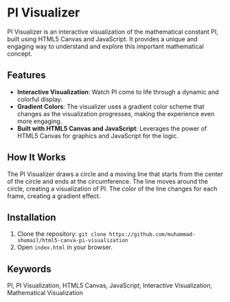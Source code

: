 # PI Visualizer

PI Visualizer is an interactive visualization of the mathematical constant PI, built using HTML5 Canvas and JavaScript. It provides a unique and engaging way to understand and explore this important mathematical concept.

## Features

- **Interactive Visualization**: Watch PI come to life through a dynamic and colorful display.
- **Gradient Colors**: The visualizer uses a gradient color scheme that changes as the visualization progresses, making the experience even more engaging.
- **Built with HTML5 Canvas and JavaScript**: Leverages the power of HTML5 Canvas for graphics and JavaScript for the logic.

## How It Works

The PI Visualizer draws a circle and a moving line that starts from the center of the circle and ends at the circumference. The line moves around the circle, creating a visualization of PI. The color of the line changes for each frame, creating a gradient effect.

## Installation

1. Clone the repository: `git clone https://github.com/muhammad-shumail/html5-canva-pi-visualization`
2. Open `index.html` in your browser.

## Keywords

PI, PI Visualization, HTML5 Canvas, JavaScript, Interactive Visualization, Mathematical Visualization